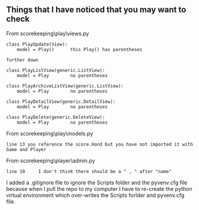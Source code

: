 ## Things that I have noticed that you may want to check

From scorekeeping\play\views.py

    class PlayUpdate(View):
        model = Play()      this Play() has parentheses
    
    further down

    class PlayListView(generic.ListView):
        model = Play        no parentheses

    class PlayArchiveListView(generic.ListView):
        model = Play        no parentheses
    
    class PlayDetailView(generic.DetailView):
        model = Play        no parentheses
    
    class PlayDelete(generic.DeleteView):
        model = Play        no parentheses

From scorekeeping\play\models.py

    line 13 you reference the score.Hand but you have not imported it with Game and Player

From scorekeeping\player\admin.py

    line 10     I don't think there should be a " , " after "name"

I added a .gitignore file to ignore the Scripts folder and the pyvenv.cfg file
because when I pull the repo to my computer I have to re-create the python virtual environment
which over-writes the Scripts forlder and pyvenv.cfg file.
